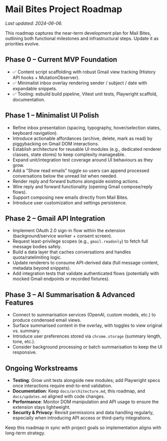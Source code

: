 # Mail Bites Project Roadmap

_Last updated: 2024-06-06._

This roadmap captures the near-term development plan for Mail Bites, outlining both functional milestones and infrastructural steps. Update it as priorities evolve.

## Phase 0 – Current MVP Foundation
- ✅ Content script scaffolding with robust Gmail view tracking (History API hooks + MutationObserver).
- ✅ Minimalist inbox overlay rendering sender / subject / date with expandable snippets.
- ✅ Tooling: esbuild build pipeline, Vitest unit tests, Playwright scaffold, documentation.

## Phase 1 – Minimalist UI Polish
- Refine inbox presentation (spacing, typography, hover/selection states, keyboard navigation).
- Introduce actionable affordances (archive, delete, mark as read) by piggybacking on Gmail DOM interactions.
- Establish architecture for reusable UI modules (e.g., dedicated renderer classes, state stores) to keep complexity manageable.
- Expand unit/integration test coverage around UI behaviours as they grow.
- Add a "Show read emails" toggle so users can append processed conversations below the unread list when needed.
- Render reply and forward buttons alongside existing actions.
- Wire reply and forward functionality (opening Gmail compose/reply flows).
- Support composing new emails directly from Mail Bites.
- Introduce user customization and settings persistence.

## Phase 2 – Gmail API Integration
- Implement OAuth 2.0 sign-in flow within the extension (background/service worker + consent screen).
- Request least-privilege scopes (e.g., `gmail.readonly`) to fetch full message bodies safely.
- Build a data layer that caches conversations and handles quota/ratelimiting logic.
- Update renderers to consume API-derived data (full message content, metadata beyond snippets).
- Add integration tests that validate authenticated flows (potentially with mocked Gmail endpoints or recorded fixtures).

## Phase 3 – AI Summarisation & Advanced Features
- Connect to summarisation services (OpenAI, custom models, etc.) to produce condensed email views.
- Surface summarised content in the overlay, with toggles to view original vs. summary.
- Introduce user preferences stored via `chrome.storage` (summary length, tone, etc.).
- Consider background processing or batch summarisation to keep the UI responsive.

## Ongoing Workstreams
- **Testing**: Grow unit tests alongside new modules; add Playwright specs once interactions require end-to-end validation.
- **Documentation**: Keep `docs/architecture.md`, this roadmap, and `docs/updates.md` aligned with code changes.
- **Performance**: Monitor DOM manipulation and API usage to ensure the extension stays lightweight.
- **Security & Privacy**: Revisit permissions and data handling regularly, especially when introducing API access or third-party integrations.

Keep this roadmap in sync with project goals so implementation aligns with long-term strategy.
